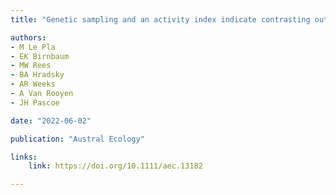 ```yaml
---
title: "Genetic sampling and an activity index indicate contrasting outcomes of lethal control for an invasive predator"

authors:
- M Le Pla
- EK Birnbaum 
- MW Rees
- BA Hradsky
- AR Weeks
- A Van Rooyen
- JH Pascoe

date: "2022-06-02"

publication: "Austral Ecology"

links:
    link: https://doi.org/10.1111/aec.13182

---
```


